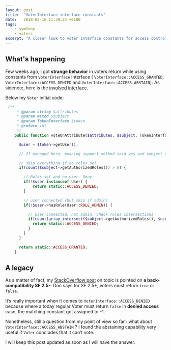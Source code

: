 ```yaml
---
layout: post
title:  "VoterInterface interface constants"
date:   2018-02-16 11:39:24 +0100
tags:
    - symfony
    - voters
excerpt: "A closer look to voter interface constants for access control."
---
```


## What's happening

Few weeks ago, I got __strange behavior__ in voters return while using constants from `VoterInterface` interface ( `VoterInterface::ACCESS_GRANTED`, `VoterInterface::ACCESS_DENIED` and `VoterInterface::ACCESS_ABSTAIN`). As sidenote, here is the [involved interface][voter_interface].

Below my `Voter` initial code: 

```php
 /**
     * @param string $attributes
     * @param mixed $subject
     * @param TokenInterface $token
     * @return int
     */
    public function voteOnAttribute($attributes, $subject, TokenInterface $token) {

      $user = $token->getUser();

      // If managed here, meaning support method said yes and subject got Rolable trait, and therefore getAuthorizedRoles() method.

      // skip everything if no roles set
      if(count($subject->getAuthorizedRoles()) > 0) {

        // Roles set and no user. Deny
        if(!$user instanceof User) {
            return static::ACCESS_DENIED;
        }

        // user connected (but skip if admin)
        if(!$user->hasRole(User::ROLE_ADMIN)) {

          // User connected, not admin, check roles intersections
          if(count(array_intersect($subject->getAuthorizedRoles(), $user->getRoles())) === 0) {
            return static::ACCESS_DENIED;
          }
        }
      }

      return static::ACCESS_GRANTED;
    }
```

## A legacy


As a matter of fact, my [StackOverflow post][so_post] on topic is pointed on __a back-compatibility SF 2.5-__. Doc says for SF 2.5+, voters must return `true` or `false`.

It’s really important when it comes to `VoterInterface::ACCESS_DENIED` because where a today regular Voter must return `false` in __denied access__ case, the matching constant got assigned to -1.

Nonetheless, still a question from my point of view so far : what about `VoterInterface::ACCESS_ABSTAIN` ? I found the abstaining capability very useful if `Voter` concludes that it can’t vote.

I will keep this post updated as soon as I will have the answer.


[voter_interface]: http://api.symfony.com/3.4/Symfony/Component/Security/Core/Authorization/Voter/VoterInterface.html
[so_post]: https://stackoverflow.com/questions/44906743/symfony-voter-constant-usages#answer-46253196